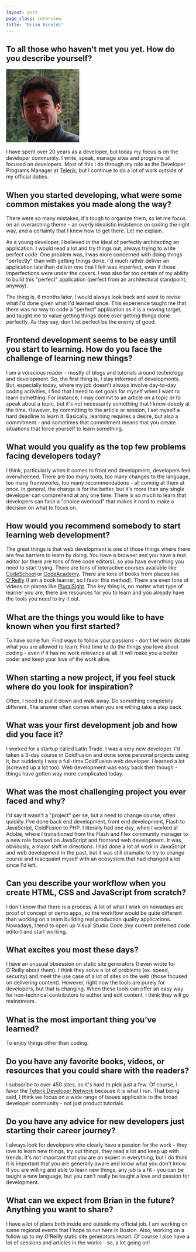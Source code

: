```yaml
---
layout: post
page_class: interview
title: "Brian Rinaldi"
---
```



## To all those who haven't met you yet. How do you describe yourself?

<img class="portrait portrait--xxl" src="/assets/images/portrait-brian-rinaldi.jpg" alt="Brian Rinaldi's prtrait"  />

I have spent over 20 years as a developer, but today my focus is on the developer community. I write, speak, manage sites and programs all focused on developers. Most of this I do through my role as the Developer Programs Manager at <a class="link link--special" href="http://www.telerik.com" target="_blank" rel="noopener noreferrer">Telerik</a>, but I continue to do a lot of work outside of my official duties.

## When you started developing, what were some common mistakes you made along the way?

There were so many mistakes, it's tough to organize them, so let me focus on an overarching theme - an overly idealistic insistence on coding the right way, and a certainty that I knew how to get there. Let me explain.

As a young developer, I believed in the ideal of perfectly architecting an application. I would read a lot and try things out, always trying to write perfect code. One problem was, I was more concerned with doing things "perfectly" than with getting things done. I'd much rather deliver an application late than deliver one that I felt was imperfect, even if those imperfections were under the covers. I was also far too certain of my ability to build this "perfect" application (perfect from an architectural standpoint, anyway).

The thing is, 6 months later, I would always look back and want to revise what I'd done given what I'd learned since. This experience taught me that there was no way to code a "perfect" application as it is a moving target, and taught me to value getting things done over getting things done perfectly. As they say, don't let perfect be the enemy of good.

## Frontend development seems to be easy until you start to learning. How do you face the challenge of learning new things?

I am a voracious reader - mostly of blogs and tutorials around technology and development. So, the first thing is, I stay informed of developments. But, especially today, where my job doesn't always involve day-to-day coding activities, I find that I need to set goals for myself when I want to learn something. For instance, I may commit to an article on a topic or to speak about a topic, but it's not necessarily something that I know deeply at the time. However, by committing to the article or session, I set myself a hard deadline to learn it. Basically, learning requires a desire, but also a commitment - and sometimes that commitment means that you create situations that force yourself to learn something.

## What would you qualify as the top few problems facing developers today?

I think, particularly when it comes to front end development, developers feel overwhelmed. There are too many tools, too many changes to the language, too many frameworks, too many recommendations - all coming at them at once. In general, the change is for the better, but it's more than any single developer can comprehend at any one time. There is so much to learn that developers can face a "choice overload" that makes it hard to make a decision on what to focus on.

## How would you recommend somebody to start learning web development?

The great things is that web development is one of those things where there are few barriers to learn by doing. You have a browser and you have a text editor (or there are tons of free code editors), so you have everything you need to start trying. There are tons of interactive courses available like <a class="link link--special" href="https://www.codeschool.com" target="_blank" rel="noopener noreferrer">CodeSchool</a> or <a class="link link--special" href="https://www.codecademy.com" target="_blank" rel="noopener noreferrer">CodeAcademy</a>. There are tons of books from places like <a class="link link--special" href="http://www.oreilly.com" target="_blank" rel="noopener noreferrer">O'Reilly</a> (I am a book learner, so I favor this method). There are even tons of videos on places like <a class="link link--special" href="https://www.pluralsight.com" target="_blank" rel="noopener noreferrer">PluralSight</a>. The key thing is, no matter what type of learner you are, there are resources for you to learn and you already have the tools you need to try it out.

## What are the things you would like to have known when you first started?

To have some fun. Find ways to follow your passions - don't let work dictate what you are allowed to learn. Find time to do the things you love about coding - even if it has no work relevance at all. It will make you a better coder and keep your love of the work alive.

## When starting a new project, if you feel stuck where do you look for inspiration?

Often, I need to put it down and walk away. Do something completely different. The answer often comes when you are willing take a step back.

## What was your first development job and how did you face it?

I worked for a startup called Latin Trade. I was a very new developer. I'd taken a 3-day course in ColdFusion and done some personal projects using it, but suddenly I was a full-time ColdFusion web developer. I learned a lot (screwed up a lot too). Web development was easy back then though - things have gotten way more complicated today.

## What was the most challenging project you ever faced and why?

I'd say it wasn't a "project" per se, but a need to change course, often quickly. I've done back end development, front end development, Flash to JavaScript, ColdFusion to PHP. I literally had one day, when I worked at Adobe, where I transitioned from the Flash and Flex community manager to a new role focused on JavaScript and frontend web development. It was, obviously, a major shift in directions. I had done a lot of work in JavaScript and web development in the past, but it was still dramatic to try to change course and reacquaint myself with an ecosystem that had changed a lot since I'd left.

## Can you describe your workflow when you create HTML, CSS and JavaScript from scratch?

I don't know that there is a process. A lot of what I work on nowadays are proof of concept or demo apps, so the workflow would be quite different than working on a team building real production quality applications. Nowadays, I tend to open up Visual Studio Code (my current preferred code editor) and start working.

## What excites you most these days?

I have an unusual obsession on static site generators (I even wrote for O'Reilly about them). I think they solve a lot of problems (ex. speed, security) and meet the use case of a lot of sites on the web (those focused on delivering content). However, right now the tools are purely for developers, but that is changing. When these tools can offer an easy way for non-technical contributors to author and edit content, I think they will go mainstream.

## What is the most important thing you’ve learned?

To enjoy things other than coding.

## Do you have any favorite books, videos, or resources that you could share with the readers?

I subscribe to over 450 sites, so it's hard to pick just a few. Of course, I favor the <a class="link link--special" href="http://developer.telerik.com" target="_blank" rel="noopener noreferrer">Telerik Developer Network</a> because it is what I run. That being said, I think we focus on a wide range of issues applicable to the broad developer community - not just product tutorials.

## Do you have any advice for new developers just starting their career journey?

I always look for developers who clearly have a passion for the work - they love to learn new things, try out things, they read a lot and keep up with trends. It's not important that you are an expert in everything, but I do think it is important that you are generally aware and know what you don't know. If you are willing and able to learn new things, any job is a fit - you can be taught a new language, but you can't really be taught a love and passion for development.

## What can we expect from Brian in the future? Anything you want to share?

I have a lot of plans both inside and outside my official job. I am working on some regional events that I hope to run here in Boston. Also, working on a follow up to my O'Reilly static site generators report. Of course I also have a lot of sessions and articles in the works - so, a lot going on!
